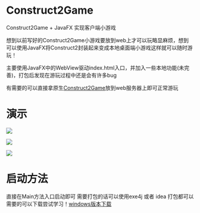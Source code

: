 # Construct2Game
Construct2Game + JavaFX 实现客户端小游戏

想到以前写好的Construct2Game小游戏要放到web上才可以玩略显麻烦，想到可以使用JavaFX将Construct2封装起来变成本地桌面端小游戏这样就可以随时游玩！

主要使用JavaFX中的WebView驱动index.html入口，并加入一些本地功能(未完善)，打包后发现在游玩过程中还是会有许多bug

有需要的可以直接拿原生[Construct2Game](https://github.com/HarryBlackCatQAQ/Construct2Game/tree/main/src/main/resources/construct2Game)放到web服务器上即可正常游玩

# 演示
![](https://github.com/HarryBlackCatQAQ/Image/blob/main/Construct2GameMainMenu.png)

![](https://github.com/HarryBlackCatQAQ/Image/blob/main/Construct2Game_GameShows.png)

![](https://github.com/HarryBlackCatQAQ/Image/blob/main/Construct2Game_Game1.png)


# 启动方法 #
直接在Main方法入口启动即可 
需要打包的话可以使用exe4j 或者 idea 打包都可以
需要的可以下载尝试学习！[windows版本下载](https://github.com/HarryBlackCatQAQ/Construct2Game/releases/tag/1.0)
